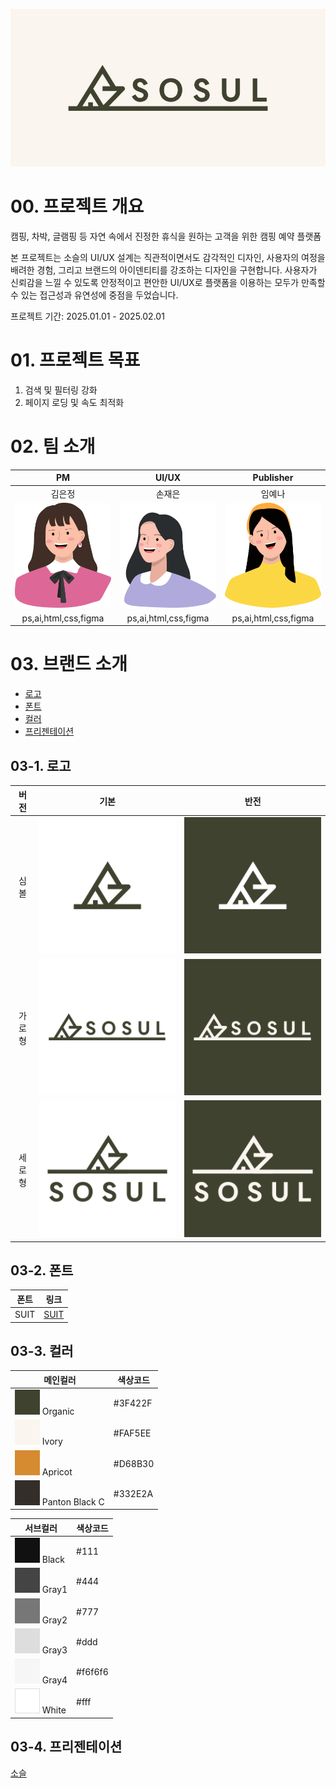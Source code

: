 ![소슬카카오](https://github.com/lim-yena/item_team_sosul/blob/main/img/image/sosul_kakao.jpg)

# 00. 프로젝트 개요
캠핑, 차박, 글램핑 등 자연 속에서 진정한 휴식을 원하는 고객을 위한 캠핑 예약 플랫폼

본 프로젝트는 소슬의 UI/UX 설계는 직관적이면서도 감각적인 디자인, 사용자의 여정을 배려한 경험, 그리고 브랜드의 아이덴티티를 강조하는 디자인을 구현합니다. 사용자가 신뢰감을 느낄 수 있도록 안정적이고 편안한 UI/UX로 플랫폼을 이용하는 모두가 만족할 수 있는 접근성과 유연성에 중점을 두었습니다.

프로젝트 기간: 2025.01.01 - 2025.02.01



# 01. 프로젝트 목표
1. 검색 및 필터링 강화
2. 페이지 로딩 및 속도 최적화



# 02. 팀 소개

| PM | UI/UX | Publisher | 
|:-----:|:-----:|:-----:|
| 김은정 | 손재은 | 임예나 |
| ![김은정](https://github.com/lim-yena/item_team_sosul/blob/main/img/readme/eunjung.svg) | ![손재은](https://github.com/lim-yena/item_team_sosul/blob/main/img/readme/jaeeun.svg) | ![임예나](https://github.com/lim-yena/item_team_sosul/blob/main/img/readme/yena.svg) |
| ps,ai,html,css,figma | ps,ai,html,css,figma | ps,ai,html,css,figma |


# 03. 브랜드 소개
- [로고](#03-1-로고)
- [폰트](#03-2-폰트)
- [컬러](#03-3-컬러)
- [프리젠테이션](#03-4-프리젠테이션)

## 03-1. 로고
| 버전 | 기본 | 반전 |
|:-----:|:-----:|:-----:|
| 심볼 | ![기본](https://github.com/lim-yena/item_team_sosul/blob/main/img/readme/basic_symbol.svg) | ![반전](https://github.com/lim-yena/item_team_sosul/blob/main/img/readme/reversal_symbol.svg) |
| 가로형 | ![기본](https://github.com/lim-yena/item_team_sosul/blob/main/img/readme/basic_width.svg) | ![반전](https://github.com/lim-yena/item_team_sosul/blob/main/img/readme/reversal_width.svg) |
| 세로형 | ![기본](https://github.com/lim-yena/item_team_sosul/blob/main/img/readme/basic_length.svg) | ![반전](https://github.com/lim-yena/item_team_sosul/blob/main/img/readme/reversal_length.svg) |


## 03-2. 폰트
| 폰트 | 링크 |
|:-----:|:-----:|
| SUIT | [SUIT](https://sun.fo/suit/) |


## 03-3. 컬러
| 메인컬러 | 색상코드 |
|-----|-----|
| ![Organic](https://github.com/lim-yena/item_team_sosul/blob/main/img/readme/organic.svg) Organic | #3F422F |
| ![Ivory](https://github.com/lim-yena/item_team_sosul/blob/main/img/readme/ivory.svg) Ivory | #FAF5EE |
| ![Apricot](https://github.com/lim-yena/item_team_sosul/blob/main/img/readme/apricot.svg) Apricot | #D68B30 |
| ![Panton Black C](https://github.com/lim-yena/item_team_sosul/blob/main/img/readme/panBlack.svg) Panton Black C | #332E2A |

| 서브컬러 | 색상코드 |
|-----|-----|
| ![Black](https://github.com/lim-yena/item_team_sosul/blob/main/img/readme/black.svg) Black | #111 |
| ![Gray1](https://github.com/lim-yena/item_team_sosul/blob/main/img/readme/gray1.svg) Gray1 | #444 |
| ![Gray2](https://github.com/lim-yena/item_team_sosul/blob/main/img/readme/gray2.svg) Gray2 | #777 |
| ![Gray3](https://github.com/lim-yena/item_team_sosul/blob/main/img/readme/gray3.svg) Gray3 | #ddd |
| ![Gray4](https://github.com/lim-yena/item_team_sosul/blob/main/img/readme/gray4.svg) Gray4 | #f6f6f6 |
| ![White](https://github.com/lim-yena/item_team_sosul/blob/main/img/readme/white.svg) White | #fff |


## 03-4. 프리젠테이션
[소슬](bit.ly/_sosul2)


